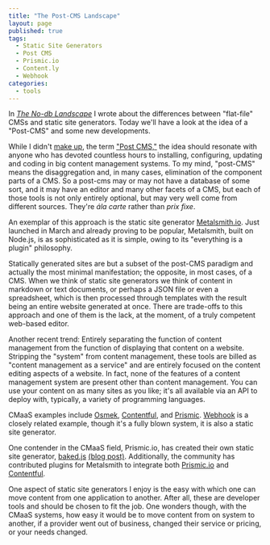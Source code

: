 ```yaml
---
title: "The Post-CMS Landscape"
layout: page
published: true
tags: 
  - Static Site Generators
  - Post CMS
  - Prismic.io
  - Content.ly
  - Webhook
categories: 
  - tools
---
```


In [_The No-db Landscape_](/tools/the-no-db-landscape/) I wrote about the differences between "flat-file" CMSs and static site generators. Today we'll have a look at the idea of a "Post-CMS" and some new developments.


While I didn't [make up](http://ben.balter.com/2012/10/01/welcome-to-the-post-cms-world/), the term ["Post CMS,"](http://developmentseed.org/blog/2012/07/27/build-cms-free-websites/) the idea should resonate with anyone who has devoted countless hours to installing, configuring, updating and coding in big content management systems. To my mind, "post-CMS" means the disaggregation and, in many cases, elimination of the component parts of a CMS. So a post-cms may or may not have a database of some sort, and it may have an editor and many other facets of a CMS, but each of those tools is not only entirely optional, but may very well come from different sources. They're _ála carte_ rather than _prix fixe_.

An exemplar of this approach is the static site generator [Metalsmith.io](http://www.metalsmith.io/). Just launched in March and already proving to be popular, Metalsmith, built on Node.js, is as sophisticated as it is simple, owing to its "everything is a plugin" philosophy. 

Statically generated sites are but a subset of the post-CMS paradigm and actually the most minimal manifestation; the opposite, in most cases, of a CMS. When we think of static site generators we think of content in markdown or text documents, or perhaps a JSON file or even a spreadsheet, which is then processed through templates with the result being an entire website generated at once. There are trade-offs to this approach and one of them is the lack, at the moment, of a truly competent web-based editor. 

Another recent trend: Entirely separating the function of content management from the function of displaying that content on a website. Stripping the "system" from content management, these tools are billed as "content management as a service" and are entirely focused on the content editing aspects of a website. In fact, none of the features of a content management system are present other than content management. You can use your content on as many sites as you like; it's all available via an API to deploy with, typically, a variety of programming languages.

CMaaS examples include [Osmek](http://osmek.com/), [Contentful](https://www.contentful.com/), and [Prismic](https://prismic.io/). [Webhook](http://www.webhook.com/) is a closely related example, though it's a fully blown system, it is also a static site generator.

One contender in the CMaaS field, Prismic.io, has created their own static site generator, [baked.js](http://prismicio.github.io/baked.js/) [(blog post)](https://blog.prismic.io/U3TAFgEAAC8AwopU/bakedjs-integrate-content-management-into-a-static-website-generator-using-javascript). Additionally, the community has contributed plugins for Metalsmith to integrate both [Prismic.io](https://github.com/mbanting/metalsmith-prismic) and [Contentful](https://github.com/contentful/contentful-metalsmith).

One aspect of static site generators I enjoy is the easy with which one can move content from one application to another. After all, these are developer tools and should be chosen to fit the job. One wonders though, with the CMaaS systems, how easy it would be to move content from on system to another, if a provider went out of business, changed their service or pricing, or your needs changed. 


